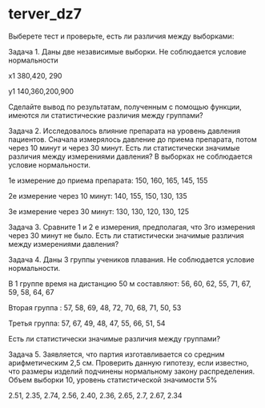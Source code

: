 # terver_dz7
Выберете тест и проверьте, есть ли различия между выборками:

Задача 1. Даны две независимые выборки. Не соблюдается условие нормальности

x1 380,420, 290

y1 140,360,200,900

Сделайте вывод по результатам, полученным с помощью функции, имеются ли статистические различия между группами?

Задача 2. Исследовалось влияние препарата на уровень давления пациентов. 
Сначала измерялось давление до приема препарата, потом через 10 минут и через 30 минут. 
Есть ли статистически значимые различия между измерениями давления? В выборках не соблюдается условие нормальности.

1е измерение до приема препарата: 150, 160, 165, 145, 155

2е измерение через 10 минут: 140, 155, 150, 130, 135

3е измерение через 30 минут: 130, 130, 120, 130, 125

Задача 3. Сравните 1 и 2 е измерения, предполагая, что 3го измерения через 30 минут не было. 
Есть ли статистически значимые различия между измерениями давления?

Задача 4. Даны 3 группы учеников плавания. 
Не соблюдается условие нормальности.

В 1 группе время на дистанцию 50 м составляют: 56, 60, 62, 55, 71, 67, 59, 58, 64, 67

Вторая группа : 57, 58, 69, 48, 72, 70, 68, 71, 50, 53

Третья группа: 57, 67, 49, 48, 47, 55, 66, 51, 54

Есть ли статистически значимые различия между группами?

Задача 5. Заявляется, что партия изготавливается со средним арифметическим 2,5 см. 
Проверить данную гипотезу, если известно, что размеры изделий подчинены нормальному закону
распределения. Объем выборки 10, уровень статистической значимости 5%

2.51, 2.35, 2.74, 2.56, 2.40, 2.36, 2.65, 2.7, 2.67, 2.34

